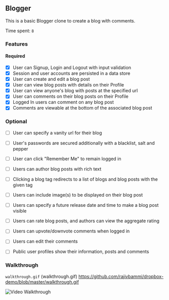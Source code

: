 ## Blogger

This is a basic Blogger clone to create a blog with comments.

Time spent: `8`

### Features

#### Required

- [X] User can Signup, Login and Logout with input validation
- [X] Session and user accounts are persisted in a data store
- [X] User can create and edit a blog post
- [X] User can view blog posts with details on their Profile
- [X] User can view anyone's blog with posts at the specified url
- [X] User can comments on their blog posts on their Profile
- [X] Logged In users can comment on any blog post
- [X] Comments are viewable at the bottom of the associated blog post

### Optional

- [ ] User can specify a vanity url for their blog 
- [ ] User's passwords are secured additionally with a blacklist, salt and pepper
- [ ] User can click "Remember Me" to remain logged in
- [ ] Users can author blog posts with rich text
- [ ] Clicking a blog tag redirects to a list of blogs and blog posts with the given tag
- [ ] Users can include image(s) to be displayed on their blog post
- [ ] Users can specify a future release date and time to make a blog post visible
- [ ] Users can rate blog posts, and authors can view the aggregate rating
- [ ] Users can upvote/downvote comments when logged in
- [ ] Users can edit their comments
- [ ] Public user profiles show their information, posts and comments


### Walkthrough

`walkthrough.gif`
(walkthrough.gif)
https://github.com/rajivbammi/dropbox-demo/blob/master/walkthrough.gif

![Video Walkthrough](...)

